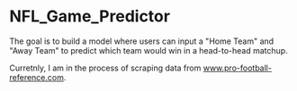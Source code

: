 # NFL_Game_Predictor

The goal is to build a model where users can input a "Home Team" and "Away Team" to predict which team would win in a head-to-head matchup. 

Curretnly, I am in the process of scraping data from www.pro-football-reference.com. 
